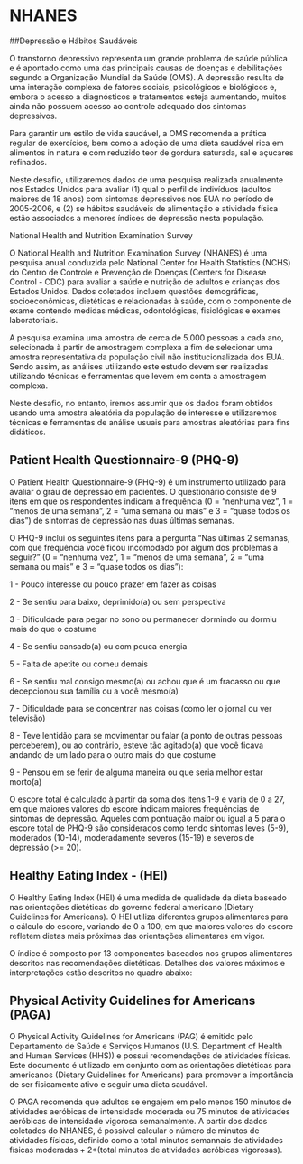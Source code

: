 # NHANES

##Depressão e Hábitos Saudáveis

O transtorno depressivo representa um grande problema de saúde pública e é apontado como uma das principais causas de doenças e debilitações segundo a Organização Mundial da Saúde (OMS). A depressão resulta de uma interação complexa de fatores sociais, psicológicos e biológicos e, embora o acesso a diagnósticos e tratamentos esteja aumentando, muitos ainda não possuem acesso ao controle adequado dos sintomas depressivos.

Para garantir um estilo de vida saudável, a OMS recomenda a prática regular de exercícios, bem como a adoção de uma dieta saudável rica em alimentos in natura e com reduzido teor de gordura saturada, sal e açucares refinados.

Neste desafio, utilizaremos dados de uma pesquisa realizada anualmente nos Estados Unidos para avaliar (1) qual o perfil de indivíduos (adultos maiores de 18 anos) com sintomas depressivos nos EUA no período de 2005-2006, e (2) se hábitos saudáveis de alimentação e atividade física estão associados a menores índices de depressão nesta população.

 National Health and Nutrition Examination Survey

O National Health and Nutrition Examination Survey (NHANES) é uma pesquisa anual conduzida pelo National Center for Health Statistics (NCHS) do Centro de Controle e Prevenção de Doenças (Centers for Disease Control - CDC) para avaliar a saúde e nutrição de adultos e crianças dos Estados Unidos. Dados coletados incluem questões demográficas, socioeconômicas, dietéticas e relacionadas à saúde, com o componente de exame contendo medidas médicas, odontológicas, fisiológicas e exames laboratoriais.

A pesquisa examina uma amostra de cerca de 5.000 pessoas a cada ano, selecionada à partir de amostragem complexa a fim de selecionar uma amostra representativa da população civil não institucionalizada dos EUA. Sendo assim, as análises utilizando este estudo devem ser realizadas utilizando técnicas e ferramentas que levem em conta a amostragem complexa.

Neste desafio, no entanto, iremos assumir que os dados foram obtidos usando uma amostra aleatória da população de interesse e utilizaremos técnicas e ferramentas de análise usuais para amostras aleatórias para fins didáticos.


## Patient Health Questionnaire-9 (PHQ-9)

O Patient Health Questionnaire-9 (PHQ-9) é um instrumento utilizado para avaliar o grau de depressão em pacientes. O questionário consiste de 9 itens em que os respondentes indicam a frequência (0 = “nenhuma vez”, 1 = “menos de uma semana”, 2 = “uma semana ou mais” e 3 = “quase todos os dias”) de sintomas de depressão nas duas últimas semanas.

O PHQ-9 inclui os seguintes itens para a pergunta “Nas últimas 2 semanas, com que frequência você ficou incomodado por algum dos problemas a seguir?” (0 = “nenhuma vez”, 1 = “menos de uma semana”, 2 = “uma semana ou mais” e 3 = “quase todos os dias”):

1 - Pouco interesse ou pouco prazer em fazer as coisas

2 - Se sentiu para baixo, deprimido(a) ou sem perspectiva

3 - Dificuldade para pegar no sono ou permanecer dormindo ou dormiu mais do que o costume

4 - Se sentiu cansado(a) ou com pouca energia

5 - Falta de apetite ou comeu demais

6 - Se sentiu mal consigo mesmo(a) ou achou que é um fracasso ou que decepcionou sua família ou a você mesmo(a)

7 - Dificuldade para se concentrar nas coisas (como ler o jornal ou ver televisão)

8 - Teve lentidão para se movimentar ou falar (a ponto de outras pessoas perceberem), ou ao contrário, esteve tão agitado(a) que você ficava andando de um lado para o outro mais do que costume

9 - Pensou em se ferir de alguma maneira ou que seria melhor estar morto(a)

O escore total é calculado à partir da soma dos itens 1-9 e varia de 0 a 27, em que maiores valores do escore indicam maiores frequências de sintomas de depressão. Aqueles com pontuação maior ou igual a 5 para o escore total de PHQ-9 são considerados como tendo sintomas leves (5-9), moderados (10-14), moderadamente severos (15-19) e severos de depressão (>= 20).


## Healthy Eating Index - (HEI)

O Healthy Eating Index (HEI) é uma medida de qualidade da dieta baseado nas orientações dietéticas do governo federal americano (Dietary Guidelines for Americans). O HEI utiliza diferentes grupos alimentares para o cálculo do escore, variando de 0 a 100, em que maiores valores do escore refletem dietas mais próximas das orientações alimentares em vigor.

O índice é composto por 13 componentes baseados nos grupos alimentares descritos nas recomendações dietéticas. Detalhes dos valores máximos e interpretações estão descritos no quadro abaixo:


## Physical Activity Guidelines for Americans (PAGA)

O Physical Activity Guidelines for Americans (PAG) é emitido pelo Departamento de Saúde e Serviços Humanos (U.S. Department of Health and Human Services (HHS)) e possui recomendações de atividades físicas. Este documento é utilizado em conjunto com as orientações dietéticas para americanos (Dietary Guidelines for Americans) para promover a importância de ser fisicamente ativo e seguir uma dieta saudável.

O PAGA recomenda que adultos se engajem em pelo menos 150 minutos de atividades aeróbicas de intensidade moderada ou 75 minutos de atividades aeróbicas de intensidade vigorosa semanalmente. A partir dos dados coletados do NHANES, é possível calcular o número de minutos de atividades físicas, definido como a total minutos semannais de atividades físicas moderadas + 2*(total minutos de atividades aeróbicas vigorosas).

